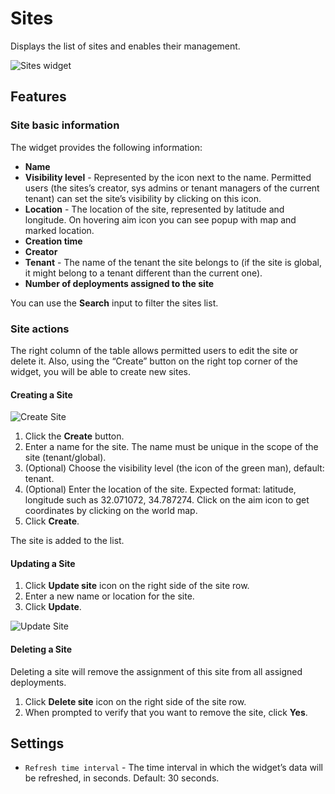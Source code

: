 # Sites

Displays the list of sites and enables their management.

![Sites widget](https://docs.cloudify.co/latest/images/ui/widgets/sites.png)

## Features

### Site basic information

The widget provides the following information:

* **Name**
* **Visibility level** - Represented by the icon next to the name. Permitted users (the sites’s creator, sys admins or tenant managers of the current tenant) can set the site’s visibility by clicking on this icon.
* **Location** - The location of the site, represented by latitude and longitude. On hovering aim icon you can see popup with map and marked location.
* **Creation time**
* **Creator**
* **Tenant** - The name of the tenant the site belongs to (if the site is global, it might belong to a tenant different than the current one).
* **Number of deployments assigned to the site**

You can use the **Search** input to filter the sites list.


### Site actions

The right column of the table allows permitted users to edit the site or delete it.
Also, using the “Create” button on the right top corner of the widget, you will be able to create new sites.


#### Creating a Site

![Create Site](https://docs.cloudify.co/latest/images/ui/widgets/sites_create-site.png)

1. Click the **Create** button.
2. Enter a name for the site. The name must be unique in the scope of the site (tenant/global).
3. (Optional) Choose the visibility level (the icon of the green man), default: tenant.
4. (Optional) Enter the location of the site. Expected format: latitude, longitude such as 32.071072, 34.787274. Click on the aim icon to get coordinates by clicking on the world map.
5. Click **Create**.

The site is added to the list.


#### Updating a Site

1. Click **Update site** icon on the right side of the site row.
2. Enter a new name or location for the site.
3. Click **Update**.

![Update Site](https://docs.cloudify.co/latest/images/ui/widgets/sites_update-site.png)


#### Deleting a Site

Deleting a site will remove the assignment of this site from all assigned deployments.

1. Click **Delete site** icon on the right side of the site row.
2. When prompted to verify that you want to remove the site, click **Yes**.


## Settings
 
* `Refresh time interval` - The time interval in which the widget’s data will be refreshed, in seconds. Default: 30 seconds.
